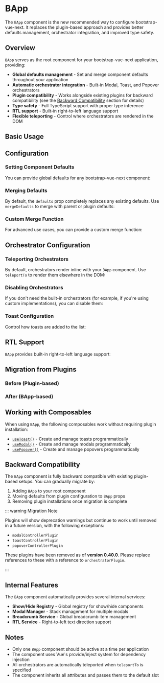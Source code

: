# BApp

<PageHeader>

The `BApp` component is the new recommended way to configure bootstrap-vue-next. It replaces the plugin-based approach and provides better defaults management, orchestrator integration, and improved type safety.

</PageHeader>

## Overview

`BApp` serves as the root component for your bootstrap-vue-next application, providing:

- **Global defaults management** - Set and merge component defaults throughout your application
- **Automatic orchestrator integration** - Built-in Modal, Toast, and Popover orchestrators
- **Plugin compatibility** - Works alongside existing plugins for backward compatibility (see the [Backward Compatibility](#backward-compatibility) section for details)
- **Type safety** - Full TypeScript support with proper type inference
- **RTL support** - Built-in right-to-left language support
- **Flexible teleporting** - Control where orchestrators are rendered in the DOM

## Basic Usage

<HighlightCard>
<template #html>

```vue
<template>
  <BApp>
    <!-- Your application content -->
    <router-view />
  </BApp>
</template>

<script setup lang="ts">
import {BApp} from 'bootstrap-vue-next'
</script>
```

</template>
</HighlightCard>

## Configuration

### Setting Component Defaults

You can provide global defaults for any bootstrap-vue-next component:

<HighlightCard>
<template #html>

```vue
<template>
  <BApp :defaults="appDefaults">
    <!-- Your application content -->
    <router-view />
  </BApp>
</template>

<script setup lang="ts">
import {BApp} from 'bootstrap-vue-next'

const appDefaults = {
  BButton: {
    variant: 'primary',
    size: 'sm',
  },
  BModal: {
    centered: true,
    noCloseOnBackdrop: true,
  },
  BToast: {
    variant: 'success',
    solid: true,
  },
}
</script>
```

</template>
</HighlightCard>

### Merging Defaults

By default, the `defaults` prop completely replaces any existing defaults. Use `mergeDefaults` to merge with parent or plugin defaults:

<HighlightCard>
<template #html>

```vue
<template>
  <BApp :defaults="appDefaults" :merge-defaults="true">
    <!-- Your application content -->
  </BApp>
</template>

<script setup lang="ts">
import {BApp} from 'bootstrap-vue-next'

const appDefaults = {
  BButton: {
    variant: 'primary', // This will merge with existing BButton defaults
  },
}
</script>
```

</template>
</HighlightCard>

### Custom Merge Function

For advanced use cases, you can provide a custom merge function:

<HighlightCard>
<template #html>

```vue
<template>
  <BApp :defaults="appDefaults" :merge-defaults="customMerge">
    <!-- Your application content -->
  </BApp>
</template>

<script setup lang="ts">
import {BApp} from 'bootstrap-vue-next'
import type {BvnComponentProps} from 'bootstrap-vue-next'

const appDefaults = {
  BButton: {
    variant: 'primary',
  },
}

const customMerge = (
  oldDefaults: Partial<BvnComponentProps>,
  newDefaults: Partial<BvnComponentProps>
): Partial<BvnComponentProps> => {
  // Your custom merge logic here
  return {...oldDefaults, ...newDefaults}
}
</script>
```

</template>
</HighlightCard>

## Orchestrator Configuration

### Teleporting Orchestrators

By default, orchestrators render inline with your `BApp` component. Use `teleportTo` to render them elsewhere in the DOM:

<HighlightCard>
<template #html>

```vue
<template>
  <BApp teleport-to="body">
    <!-- Orchestrators will render in document.body -->
    <router-view />
  </BApp>
</template>
```

</template>
</HighlightCard>

### Disabling Orchestrators

If you don't need the built-in orchestrators (for example, if you're using custom implementations), you can disable them:

<HighlightCard>
<template #html>

```vue
<template>
  <BApp :no-orchestrator="true">
    <!-- No automatic orchestrators will be created -->
    <router-view />
  </BApp>
</template>
```

</template>
</HighlightCard>

### Toast Configuration

Control how toasts are added to the list:

<HighlightCard>
<template #html>

```vue
<template>
  <BApp :append-toast="true">
    <!-- New toasts will be appended to the end of the list -->
    <router-view />
  </BApp>
</template>
```

</template>
</HighlightCard>

## RTL Support

`BApp` provides built-in right-to-left language support:

<HighlightCard>
<template #html>

```vue
<template>
  <BApp :rtl="rtlConfig">
    <!-- Your application content -->
    <router-view />
  </BApp>
</template>

<script setup lang="ts">
import {BApp} from 'bootstrap-vue-next'

const rtlConfig = {
  rtlInitial: true,
  localeInitial: 'ar',
}
</script>
```

</template>
</HighlightCard>

## Migration from Plugins

### Before (Plugin-based)

<HighlightCard>
<template #html>

```typescript
// main.ts
import {createApp} from 'vue'
import {createBootstrap} from 'bootstrap-vue-next'
import App from './App.vue'

const app = createApp(App)

app.use(
  createBootstrap({
    components: {
      BButton: {
        variant: 'primary',
      },
    },
  })
)

app.mount('#app')
```

</template>
</HighlightCard>

### After (BApp-based)

<HighlightCard>
<template #html>

```vue
<!-- App.vue -->
<template>
  <BApp :defaults="{BButton: {variant: 'primary'}}">
    <router-view />
  </BApp>
</template>

<script setup lang="ts">
import {BApp} from 'bootstrap-vue-next'
</script>
```

```typescript
// main.ts
import {createApp} from 'vue'
import App from './App.vue'

// Add the necessary CSS
import 'bootstrap/dist/css/bootstrap.css'
import 'bootstrap-vue-next/dist/bootstrap-vue-next.css'

const app = createApp(App)
app.mount('#app')
```

</template>
</HighlightCard>

## Working with Composables

When using `BApp`, the following composables work without requiring plugin installation:

- [`useToast()`](/docs/composables/useToast) - Create and manage toasts programmatically
- [`useModal()`](/docs/composables/useModal) - Create and manage modals programmatically
- [`usePopover()`](/docs/composables/usePopover) - Create and manage popovers programmatically

<HighlightCard>
<template #html>

```vue
<template>
  <BApp>
    <BButton @click="showToast">Show Toast</BButton>
    <BButton @click="showModal">Show Modal</BButton>
  </BApp>
</template>

<script setup lang="ts">
import {BApp, BButton, useToast, useModal} from 'bootstrap-vue-next'

const toast = useToast()
const modal = useModal()

const showToast = () => {
  toast
    .create({
      title: 'Hello',
      body: 'This is a toast message!',
    })
    .show()
}

const showModal = () => {
  modal
    .create({
      title: 'Confirm Action',
      body: 'Are you sure you want to continue?',
    })
    .show()
}
</script>
```

</template>
</HighlightCard>

## Backward Compatibility

The `BApp` component is fully backward compatible with existing plugin-based setups. You can gradually migrate by:

1. Adding `BApp` to your root component
2. Moving defaults from plugin configuration to `BApp` props
3. Removing plugin installations once migration is complete

::: warning Migration Note

Plugins will show deprecation warnings but continue to work until removed in a future version, with
the following exceptions:

- `modalControllerPlugin`
- `toastControllerPlugin`
- `popoverControllerPlugin`

These plugins have been removed as of **version 0.40.0**.
Please replace references to these with a reference to `orchestratorPlugin`.

:::

## Internal Features

The `BApp` component automatically provides several internal services:

- **Show/Hide Registry** - Global registry for show/hide components
- **Modal Manager** - Stack management for multiple modals
- **Breadcrumb Service** - Global breadcrumb item management
- **RTL Service** - Right-to-left text direction support

## Notes

- Only one `BApp` component should be active at a time per application
- The component uses Vue's provide/inject system for dependency injection
- All orchestrators are automatically teleported when `teleportTo` is specified
- The component inherits all attributes and passes them to the default slot

<ComponentReference :data="data" />

<script setup lang="ts">
import {data} from '../../data/components/app.data'
</script>
